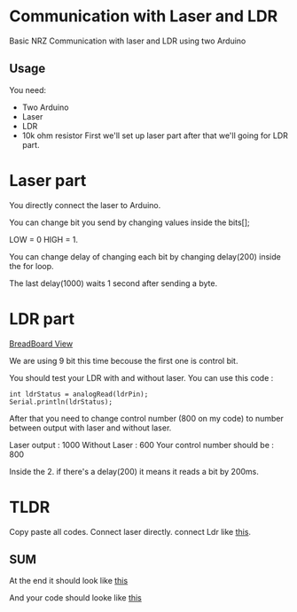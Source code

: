 # Communication with Laser and LDR 
Basic NRZ Communication with laser and LDR using two Arduino
## Usage 
You need: 
- Two Arduino
- Laser
- LDR
- 10k ohm resistor
First we'll set up laser part after that we'll going for LDR part.
# Laser part

You directly connect the laser to Arduino.

You can change bit you send by changing values inside the bits[];

LOW = 0 HIGH = 1.

You can change delay of changing each bit by changing delay(200) inside the for loop.

The last delay(1000) waits 1 second after sending a byte.

# LDR part

[BreadBoard View](https://prnt.sc/w6eij8)

We are using 9 bit this time becouse the first one is control bit.

You should test your LDR with and without laser. You can use this code : 
```
int ldrStatus = analogRead(ldrPin);
Serial.println(ldrStatus);
```
After that you need to change control number (800 on my code) to number between output with laser and without laser.

Laser output : 1000
Without Laser : 600
Your control number should be : 800

Inside the 2. if there's a delay(200) it means it reads a bit by 200ms.

# TLDR

Copy paste all codes. Connect laser directly. connect Ldr like [this](https://prnt.sc/w6eij8).

## SUM 

At the end it should look like [this](https://prnt.sc/w6eobm)

And your code should looke like [this](https://prnt.sc/w6eokk)



